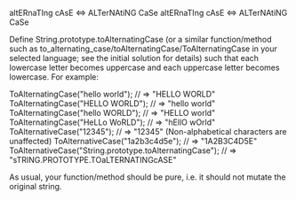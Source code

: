 altERnaTIng cAsE <=> ALTerNAtiNG CaSe
altERnaTIng cAsE <=> ALTerNAtiNG CaSe

Define String.prototype.toAlternatingCase (or a similar function/method such as to_alternating_case/toAlternatingCase/ToAlternatingCase in your selected language; see the initial solution for details) such that each lowercase letter becomes uppercase and each uppercase letter becomes lowercase. For example:

ToAlternatingCase("hello world"); // => "HELLO WORLD"
ToAlternatingCase("HELLO WORLD"); // => "hello world"
ToAlternatingCase("hello WORLD"); // => "HELLO world"
ToAlternatingCase("HeLLo WoRLD"); // => "hEllO wOrld"
ToAlternativeCase("12345"); // => "12345" (Non-alphabetical characters are unaffected)
ToAlternativeCase("1a2b3c4d5e"); // => "1A2B3C4D5E"
ToAlternativeCase("String.prototype.toAlternatingCase"); // => "sTRING.PROTOTYPE.TOaLTERNATINGcASE"

As usual, your function/method should be pure, i.e. it should not mutate the original string.

